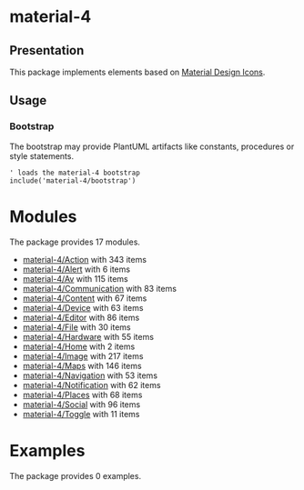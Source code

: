 # material-4

## Presentation
This package implements elements based on [Material Design Icons](https://github.com/google/material-design-icons).

## Usage

### Bootstrap

The bootstrap may provide PlantUML artifacts like constants, procedures or style statements.

```plantuml
' loads the material-4 bootstrap
include('material-4/bootstrap')
```





# Modules

The package provides 17 modules.

- [material-4/Action](../material-4/Action/README.md) with 343 items
- [material-4/Alert](../material-4/Alert/README.md) with 6 items
- [material-4/Av](../material-4/Av/README.md) with 115 items
- [material-4/Communication](../material-4/Communication/README.md) with 83 items
- [material-4/Content](../material-4/Content/README.md) with 67 items
- [material-4/Device](../material-4/Device/README.md) with 63 items
- [material-4/Editor](../material-4/Editor/README.md) with 86 items
- [material-4/File](../material-4/File/README.md) with 30 items
- [material-4/Hardware](../material-4/Hardware/README.md) with 55 items
- [material-4/Home](../material-4/Home/README.md) with 2 items
- [material-4/Image](../material-4/Image/README.md) with 217 items
- [material-4/Maps](../material-4/Maps/README.md) with 146 items
- [material-4/Navigation](../material-4/Navigation/README.md) with 53 items
- [material-4/Notification](../material-4/Notification/README.md) with 62 items
- [material-4/Places](../material-4/Places/README.md) with 68 items
- [material-4/Social](../material-4/Social/README.md) with 96 items
- [material-4/Toggle](../material-4/Toggle/README.md) with 11 items



# Examples

The package provides 0 examples.



